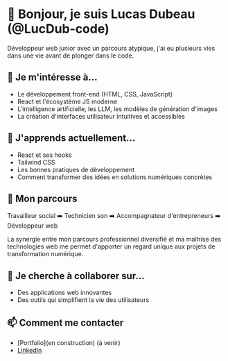 # 👋 Bonjour, je suis Lucas Dubeau (@LucDub-code)

Développeur web junior avec un parcours atypique, j'ai eu plusieurs vies dans une vie avant de plonger dans le code.

## 👀 Je m'intéresse à...
- Le développement front-end (HTML, CSS, JavaScript)
- React et l'écosystème JS moderne
- L'intelligence artificielle, les LLM, les modèles de génération d'images
- La création d'interfaces utilisateur intuitives et accessibles

## 🌱 J'apprends actuellement...
- React et ses hooks
- Tailwind CSS
- Les bonnes pratiques de développement
- Comment transformer des idées en solutions numériques concrètes

## 💼 Mon parcours
Travailleur social ➡️ Technicien son ➡️ Accompagnateur d'entrepreneurs ➡️ Développeur web

La synergie entre mon parcours professionnel diversifié et ma maîtrise des technologies web me permet d'apporter un regard unique aux projets de transformation numérique.

## 💞️ Je cherche à collaborer sur...
- Des applications web innovantes
- Des outils qui simplifient la vie des utilisateurs

## 📫 Comment me contacter
- [Portfolio](en construction) (à venir)
- [LinkedIn](bientôt)
